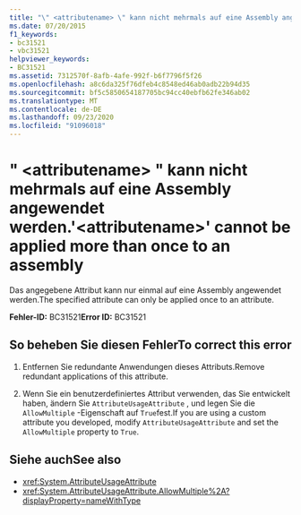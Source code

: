 ```yaml
---
title: "\" <attributename> \" kann nicht mehrmals auf eine Assembly angewendet werden."
ms.date: 07/20/2015
f1_keywords:
- bc31521
- vbc31521
helpviewer_keywords:
- BC31521
ms.assetid: 7312570f-8afb-4afe-992f-b6f7796f5f26
ms.openlocfilehash: a8c6da325f76dfeb4c8548ed46ab0adb22b94d35
ms.sourcegitcommit: bf5c5850654187705bc94cc40ebfb62fe346ab02
ms.translationtype: MT
ms.contentlocale: de-DE
ms.lasthandoff: 09/23/2020
ms.locfileid: "91096018"
---
```

# <a name="attributename-cannot-be-applied-more-than-once-to-an-assembly"></a><span data-ttu-id="cd4a8-102">" \<attributename> " kann nicht mehrmals auf eine Assembly angewendet werden.</span><span class="sxs-lookup"><span data-stu-id="cd4a8-102">'\<attributename>' cannot be applied more than once to an assembly</span></span>

<span data-ttu-id="cd4a8-103">Das angegebene Attribut kann nur einmal auf eine Assembly angewendet werden.</span><span class="sxs-lookup"><span data-stu-id="cd4a8-103">The specified attribute can only be applied once to an attribute.</span></span>  
  
 <span data-ttu-id="cd4a8-104">**Fehler-ID:** BC31521</span><span class="sxs-lookup"><span data-stu-id="cd4a8-104">**Error ID:** BC31521</span></span>  
  
## <a name="to-correct-this-error"></a><span data-ttu-id="cd4a8-105">So beheben Sie diesen Fehler</span><span class="sxs-lookup"><span data-stu-id="cd4a8-105">To correct this error</span></span>  
  
1. <span data-ttu-id="cd4a8-106">Entfernen Sie redundante Anwendungen dieses Attributs.</span><span class="sxs-lookup"><span data-stu-id="cd4a8-106">Remove redundant applications of this attribute.</span></span>  
  
2. <span data-ttu-id="cd4a8-107">Wenn Sie ein benutzerdefiniertes Attribut verwenden, das Sie entwickelt haben, ändern Sie `AttributeUsageAttribute` , und legen Sie die `AllowMultiple` -Eigenschaft auf `True`fest.</span><span class="sxs-lookup"><span data-stu-id="cd4a8-107">If you are using a custom attribute you developed, modify `AttributeUsageAttribute` and set the `AllowMultiple` property to `True`.</span></span>  
  
## <a name="see-also"></a><span data-ttu-id="cd4a8-108">Siehe auch</span><span class="sxs-lookup"><span data-stu-id="cd4a8-108">See also</span></span>

- <xref:System.AttributeUsageAttribute>
- <xref:System.AttributeUsageAttribute.AllowMultiple%2A?displayProperty=nameWithType>
